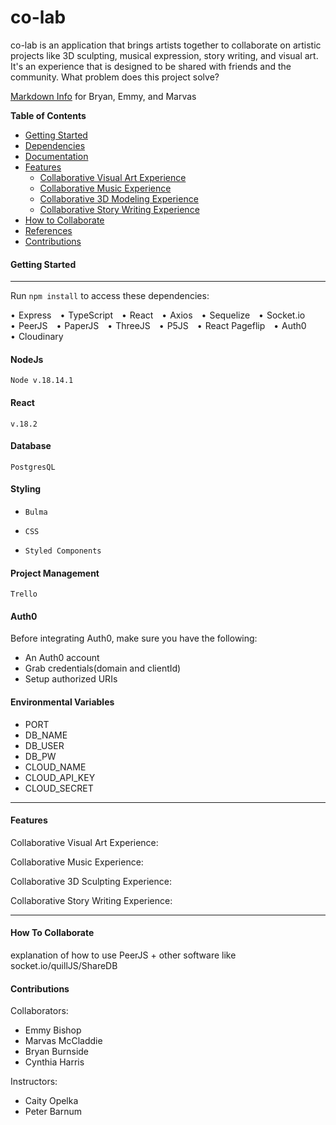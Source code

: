# **co-lab**
co-lab is an application that brings artists together to collaborate on artistic projects like 3D sculpting, musical expression, story writing, and visual art. It's an experience that is designed to be shared with friends and the community. What problem does this project solve?

 [Markdown Info](https://www.w3schools.io/file/markdown-emphasis/) for Bryan, Emmy, and Marvas

**Table of Contents**
* [Getting Started](#start)
* [Dependencies](#deps)
* [Documentation](#docs)
* [Features](#feats)
  * [Collaborative Visual Art Experience](#paint)
  * [Collaborative Music Experience](#music)
  * [Collaborative 3D Modeling Experience](#3D)
  * [Collaborative Story Writing Experience](#story)
* [How to Collaborate](#colab)
* [References](#refs)
* [Contributions](#contribs)

<a id=start></a>

#### **Getting Started**


--------------------------------------
Run `npm install` to access these dependencies:

<ul class="inline-list">
  <li>Express</li>
  <li>TypeScript</li>
  <li>React</li>
  <li>Axios</li>
  <li>Sequelize</li>
  <li>Socket.io</li>
  <li>PeerJS</li>
  <li>PaperJS</li>
  <li>ThreeJS</li>
  <li>P5JS</li>
  <li>React Pageflip</li>
  <li>Auth0</li>
  <li>Cloudinary</li>
</ul>


#### **NodeJs**
`Node v.18.14.1`

#### **React**
`v.18.2`

#### **Database**
`PostgresQL`
#### **Styling**
* `Bulma`

* `CSS`

* `Styled Components`
#### **Project Management**
`Trello`

#### **Auth0**

Before integrating Auth0, make sure you have the following:

* An Auth0 account
* Grab credentials(domain and clientId)
* Setup authorized URIs

#### **Environmental Variables**
* PORT
* DB_NAME
* DB_USER
* DB_PW
* CLOUD_NAME
* CLOUD_API_KEY
* CLOUD_SECRET

--------------------------------------

<a id=feats></a>
#### **Features**

<a id=paint></a>

Collaborative Visual Art Experience:

<a id=music></a>

Collaborative Music Experience:

<a id=3D></a>

Collaborative 3D Sculpting Experience:

<a id=story></a>

Collaborative Story Writing Experience:

--------------------------------------

<a id=colab></a>
#### **How To Collaborate**

explanation of how to use PeerJS + other software like socket.io/quillJS/ShareDB

<a id=contribs></a>
#### **Contributions**
Collaborators:

* Emmy Bishop
* Marvas McCladdie
* Bryan Burnside
* Cynthia Harris

Instructors:

* Caity Opelka
* Peter Barnum
















<style>
.inline-list {
  list-style: none;
  padding: 0;
  margin: 0;
}

.inline-list li {
  display: inline-block;
  margin-right: 10px;
}

.inline-list li:before {
  content: "•";
  margin-right: 5px;
}
</style>